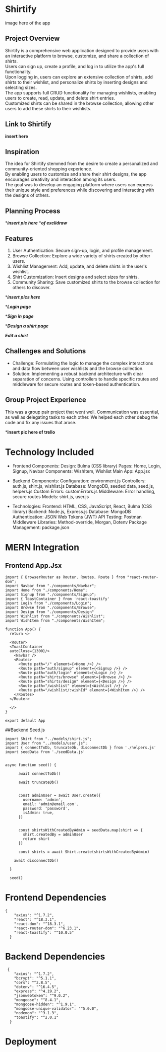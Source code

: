# Shirtify
image here of the app

## Project Overview
Shirtify is a comprehensive web application designed to provide users with an interactive platform to browse, customize, and share a collection of shirts. <br />
Users can sign up, create a profile, and log in to utilize the app's full functionality. <br />
Upon logging in, users can explore an extensive collection of shirts, add shirts to their wishlist, and personalize shirts by inserting designs and selecting sizes. <br />
The app supports full CRUD functionality for managing wishlists, enabling users to create, read, update, and delete shirt entries. <br />
Customized shirts can be shared in the browse collection, allowing other users to add these shirts to their wishlists. <br />

## Link to Shirtify

****insert here****

## Inspiration

The idea for Shirtify stemmed from the desire to create a personalized and community-oriented shopping experience. <br />
By enabling users to customize and share their shirt designs, the app encourages creativity and interaction among its users. <br />
The goal was to develop an engaging platform where users can express their unique style and preferences while discovering and interacting with the designs of others. <br />

## Planning Process

****insert pic here***
****of exclidraw***

## Features
1. User Authentication: Secure sign-up, login, and profile management.
2. Browse Collection: Explore a wide variety of shirts created by other users.
3. Wishlist Management: Add, update, and delete shirts in the user's wishlist.
4. Shirt Customization: Insert designs and select sizes for shirts.
5. Community Sharing: Save customized shirts to the browse collection for others to discover.

******insert pics  here*****

******Login page*****


******Sign in page*****


******Design a shirt page*****


*****Edit a shirt*****

## Challenges and Solutions
* Challenge: Formulating the logic to manage the complex interactions and data flow between user wishlists and the browse collection.
* Solution: Implementing a robust backend architecture with clear separation of concerns. Using controllers 
to handle specific routes and middleware for secure routes and token-based authentication.

## Group Project Experience
This was a group pair project that went well. Communication was essential, as well as delegating tasks to each other.
We helped each other debug the code and fix any issues that arose.

*******insert pic here of trello******

# Technology Included

* Frontend Components:
Design: Bulma (CSS library)
Pages: Home, Login, Signup, Navbar
Components: WishItem, Wishlist
Main App: App.jsx

* Backend Components:
Configuration: environment.js
Controllers: auth.js, shirt.js, wishlist.js
Database: MongoDB, seeded data, seed.js, helpers.js
Custom Errors: customErrors.js
Middleware: Error handling, secure routes
Models: shirt.js, user.js

* Technologies:
Frontend: HTML, CSS, JavaScript, React, Bulma (CSS library)
Backend: Node.js, Express.js
Database: MongoDB
Authentication: JSON Web Tokens (JWT)
API Testing: Postman
Middleware Libraries: Method-override, Morgan, Dotenv
Package Management: package.json

# MERN Integration 

## Frontend App.Jsx
```
import { BrowserRouter as Router, Routes, Route } from "react-router-dom";
import Navbar from "./components/Navbar";
import Home from "./components/Home";
import Signup from "./components/Signup";
import { ToastContainer } from 'react-toastify'
import Login from "./components/Login";
import Browse from "./components/Browse";
import Design from "./components/Design"
import Wishlist from "./components/Wishlist";
import WishItem from "./components/WishItem";

function App() {
  return <>

  <Router>
  <ToastContainer
  autoClose={1300}/>
    <Navbar />
    <Routes>
      <Route path="/" element={<Home />} />
      <Route path="auth/signup" element={<Signup />} />
      <Route path="auth/login" element={<Login />} />
      <Route path="shirts/browse" element={<Browse />} />
      <Route path="shirts/design" element={<Design />} />
      <Route path="/wishlist" element={<Wishlist />} />
      <Route path="/wishlist/:wishId" element={<WishItem />} />
    </Routes>
  </Router>
  
  </>
}

export default App

```

##Backend Seed.js


```
import Shirt from "../models/shirt.js";
import User from "../models/user.js";
import { connectToDb, truncateDb, disconnectDb } from './helpers.js'
import seedData from './seedData.js'


async function seed() {
  
      await connectToDb()
     
      await truncateDb()
    
  
      const adminUser = await User.create({
        username: 'admin',
        email: 'admin@email.com',
        password: 'password',
        isAdmin: true,
      })
      
  
      const shirtsWithCreatedByAdmin = seedData.map(shirt => {
        shirt.createdBy = adminUser
        return shirt
      })

      const shirts = await Shirt.create(shirtsWithCreatedByAdmin)

    await disconnectDb()
  
  }
  
  seed()

```
# Frontend Dependencies 
```
{
    "axios": "^1.7.2",
    "react": "^18.3.1",
    "react-dom": "^18.3.1",
    "react-router-dom": "^6.23.1",
    "react-toastify": "^10.0.5"
  }
```

# Backend Dependencies 
```
 {
    "axios": "^1.7.2",
    "bcrypt": "^5.1.1",
    "cors": "^2.8.5",
    "dotenv": "^16.4.5",
    "express": "^4.19.2",
    "jsonwebtoken": "^9.0.2",
    "mongoose": "^8.4.1",
    "mongoose-hidden": "^1.9.1",
    "mongoose-unique-validator": "^5.0.0",
    "nodemon": "^3.1.3",
    "toastify": "^2.0.1"
  }

```
# Deployment

